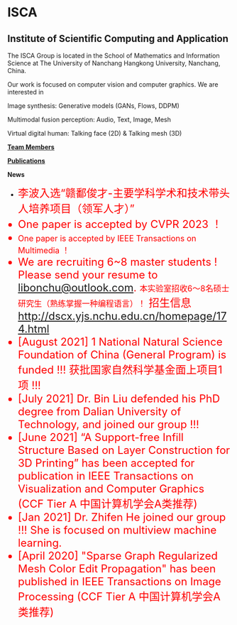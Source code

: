 # ISCA

## Institute of Scientific Computing and Application

The ISCA Group is located in the School of Mathematics and Information Science at The University of Nanchang Hangkong University, Nanchang, China.

Our work is focused on computer vision and computer graphics. We are interested in

Image synthesis: Generative models (GANs, Flows, DDPM)

Multimodal fusion perception: Audio, Text, Image, Mesh

Virtual digital human: Talking face (2D) & Talking mesh (3D)

**[Team Members](./pages/team-members.html)**

**[Publications](./pages/publication-list.html)**

**News**
-  <font color=red size=5 > 李波入选“赣鄱俊才-主要学科学术和技术带头人培养项目（领军人才）”
-  <font color=red size=5 > One paper is accepted by CVPR 2023 ！</font>
-  <font color=red size=4 > One paper is accepted by IEEE Transactions on Multimedia ！</font>
-  We are recruiting 6~8 master students ! Please send your resume to <libonchu@outlook.com>. <font color=red size=4 >本实验室招收6～8名硕士研究生（熟练掌握一种编程语言）！</font> 招生信息 <http://dscx.yjs.nchu.edu.cn/homepage/174.html>
- \[August 2021\] 1 National Natural Science Foundation of China (General Program) is funded !!! 获批国家自然科学基金面上项目1项 !!!
- \[July 2021\] Dr. Bin Liu defended his PhD degree from Dalian University of Technology, and joined our group !!!
- \[June 2021\] “A Support-free Infill Structure Based on Layer Construction for 3D Printing” has been accepted for publication in IEEE Transactions on Visualization and Computer Graphics (CCF Tier A 中国计算机学会A类推荐)
- \[Jan 2021\] Dr. Zhifen He joined our group !!! She is focused on multiview machine learning.
- \[April 2020\] "Sparse Graph Regularized Mesh Color Edit Propagation" has been published in IEEE Transactions on Image Processing (CCF Tier A 中国计算机学会A类推荐)


